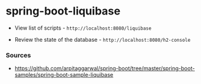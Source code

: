 # spring-boot-liquibase

- View list of scripts - ```http://localhost:8080/liquibase```

- Review the state of the database - ```http://localhost:8080/h2-console```

### Sources

- https://github.com/arpitaggarwal/spring-boot/tree/master/spring-boot-samples/spring-boot-sample-liquibase
